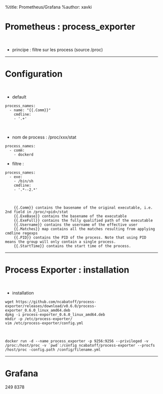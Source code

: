 %title: Prometheus/Grafana
%author: xavki


# Prometheus : process_exporter


<br>


* principe : filtre sur les process (source /proc)

--------------------------------------------------------------------------------------------------

# Configuration

<br>


* default

```
process_names:
  - name: "{{.Comm}}"
    cmdline:
    - '.+'
```

<br>


* nom de process : /proc/xxx/stat
```
process_names:
  - comm:
    - dockerd
```

* filtre :

```
process_names:
  - exe:
    - /bin/sh
    cmdline:
    - '.*--2.*'
```

<br>



```
    {{.Comm}} contains the basename of the original executable, i.e. 2nd field in /proc/<pid>/stat
    {{.ExeBase}} contains the basename of the executable
    {{.ExeFull}} contains the fully qualified path of the executable
    {{.Username}} contains the username of the effective user
    {{.Matches}} map contains all the matches resulting from applying cmdline regexps
    {{.PID}} contains the PID of the process. Note that using PID means the group will only contain a single process.
    {{.StartTime}} contains the start time of the process. 
```

--------------------------------------------------------------------------------------------------------

# Process Exporter : installation


<br>


* installation

```
wget https://github.com/ncabatoff/process-exporter/releases/download/v0.6.0/process-exporter_0.6.0_linux_amd64.deb
dpkg -i process-exporter_0.6.0_linux_amd64.deb
mkdir -p /etc/process-exporter/
vim /etc/process-exporter/config.yml
```


<br>



```
docker run -d --name process_exporter -p 9256:9256 --privileged -v /proc:/host/proc -v `pwd`:/config ncabatoff/process-exporter --procfs /host/proc -config.path /config/filename.yml
```

--------------------------------------------------------------------------------------------------------

# Grafana


249
8378
